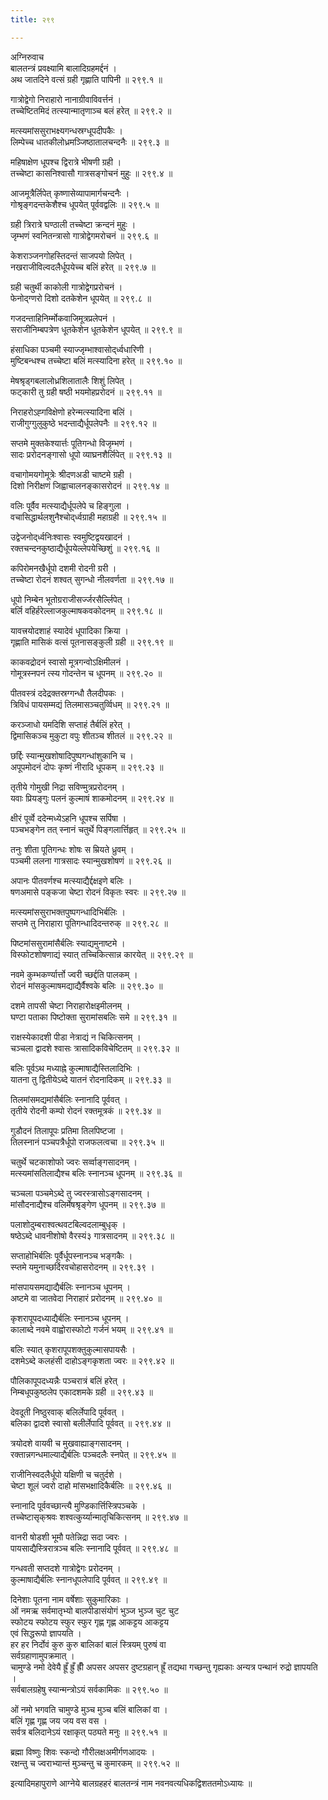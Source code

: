 ```yaml
---
title: २९९

---
```

अग्निरुवाच  
बालतन्त्रं प्रवक्ष्यामि बालादिग्रहमर्द्दनं ।  
अथ जातदिने वत्सं ग्रही गृह्णाति पापिनी ॥ २९९.१ ॥  
  
गात्रोद्वेगो निराहारो नानाग्रीवाविवर्त्तनं ।  
तच्चेष्टितमिदं तत्स्यान्मातृणाञ्च बलं हरेत् ॥ २९९.२ ॥  
  
मत्स्यमांससुराभक्ष्यगन्धस्रग्धूपदीपकैः ।  
लिम्पेच्च धातकीलोध्रमञ्जिष्ठातालचन्दनैः ॥ २९९.३ ॥  
  
महिषाक्षेण धूपश्च द्विरात्रे भीषणी ग्रही ।  
तच्चेष्टा कासनिश्वासौ गात्रसङ्गोचनं मुहुः ॥ २९९.४ ॥  
  
आजमूत्रैर्लिपेत् कृष्णासेव्यापामार्गचन्दनैः ।  
गोश्रृङ्गदन्तकेशैश्च धूपयेत् पूर्ववद्वलिः ॥ २९९.५ ॥  
  
ग्रही त्रिरात्रे घण्ठाली तच्चेष्टा क्रन्दनं मुहुः ।  
जृम्भणं स्वनितन्त्रासो गात्रोद्वेगमरोचनं ॥ २९९.६ ॥  
  
केशराञ्जनगोहस्तिदन्तं साजपयो लिपेत् ।  
नखराजीविल्वदलैर्धूपयेच्च बलिं हरेत् ॥ २९९.७ ॥  
  
ग्रही चतुर्थी काकोली गात्रोद्वेगप्ररोचनं ।  
फेनोद्‌ग्णरो दिशो दतकेशेन धूपयेत् ॥ २९९.८ ॥  
  
गजदन्ताहिनिर्म्मोकवाजिमूत्रप्रलेपनं ।  
सराजीनिम्बपत्रेण धूतकेशेन धूतकेशेन धूपयेत् ॥ २९९.९ ॥  
  
हंसाधिका पञ्चमी स्याज्जृम्भाश्वासोद्‌र्ध्वधारिणी ।  
मुष्टिबन्धश्च तच्चेष्टा बलिं मत्स्यादिना हरेत् ॥ २९९.१० ॥  
  
मेषश्रृड्गबलालोध्रशिलातालैः शिशुं लिपेत् ।  
फट्कारी तु ग्रही षष्ठी भयमोहप्ररोदनं ॥ २९९.११ ॥  
  
निराहरोऽह्गविक्षेणो हरेन्मत्स्यादिना बलिं ।  
राजीगुग्गुलुकुष्ठे भदन्ताद्यैर्धूपलेपनैः ॥ २९९.१२ ॥  
  
सप्तमे मुक्तकेश्यार्त्तः पूतिगन्धो विजृम्भणं ।  
सादः प्ररोदनङ्गासो धूपो व्याघ्रनशैर्लिपेत् ॥ २९९.१३ ॥  
  
वचागोमयगोमूत्रेः श्रीदणअडी चाष्टमे ग्रही ।  
दिशो निरीक्षणं जिह्वाचालनङ्कासरोदनं ॥ २९९.१४ ॥  
  
वलिः पूर्वैव मत्स्याद्यैर्धूपलेपे च हिङ्गुला ।  
वचासिद्धार्थलशुनैश्चोद्‌र्ध्वग्राही महाग्रही ॥ २९९.१५ ॥  
  
उद्वेजनोद्‌र्ध्वनिःश्वासः स्वमुष्टिद्वयखादनं ।  
रक्तचन्दनकुष्ठाद्यैर्धूपयेल्लेपयेच्छिशुं ॥ २९९.१६ ॥  
  
कपिरोमनखैर्धूपो दशमी रोदनी ग्ररी ।  
तच्चेष्टा रोदनं शश्वत् सुगन्धो नीलवर्णता ॥ २९९.१७ ॥  
  
धूपो निम्बेन भूतोग्रराजीसर्ज्जरसैर्ल्लिपेत् ।  
बर्लि वहिर्हरेल्लाजकुल्माषकवकोदनम् ॥ २९९.१८ ॥  
  
यावत्त्रयोदशाहं स्यादेवं धूपादिका क्रिया ।  
गृह्णाति मासिकं वत्सं पूतनासङ्कुली ग्रही ॥ २९९.१९ ॥  
  
काकवद्रोदनं स्वासो मूत्रगन्वोऽक्षिमीलनं ।  
गोमूत्रस्नपनं त्स्य गोदन्तेन च धूपनम् ॥ २९९.२० ॥  
  
पीतवस्त्रं ददेद्रक्तस्रग्गन्धौ तैलदीपकः ।  
त्रिविधं पायसम्मद्यं तिलमासञ्चतुर्व्विधम् ॥ २९९.२१ ॥  
  
करञ्जाधो यमदिशि सप्ताहं तैर्बलिं हरेत् ।  
द्विमासिकञ्च मुकुटा वपुः शीतञ्च शीतलं ॥ २९९.२२ ॥  
  
छर्द्दिः स्यान्मुखशोषादिपुष्पगन्धांशुकानि च ।  
अपूपमोदनं दोपः कृष्णं नीरादि धूपकम् ॥ २९९.२३ ॥  
  
तृतीये गोमुखी निद्रा सविण्मुत्रप्ररोदनम् ।  
यवाः प्रियङ्गुः पलनं कुल्माषं शाकमोदनम् ॥ २९९.२४ ॥  
  
क्षीरं पूर्व्वे ददेन्मध्येऽहनि धूपश्च सर्पिषा ।  
पञ्चभङ्गेन तत् स्नानं चतुर्थे पिङ्गलार्त्तिहृत् ॥ २९९.२५ ॥  
  
तनुः शीता पूतिगन्धः शोषः स म्रियते ध्रुवम् ।  
पञ्चमी ललना गात्रसादः स्यान्मुखशोषणं ॥ २९९.२६ ॥  
  
अपानः पीतवर्णश्च मत्स्याद्यैर्द्दक्षइणे बलिः ।  
षणअमासे पङ्कजा चेष्टा रोदनं विकृतः स्वरः ॥ २९९.२७ ॥  
  
मत्स्यमांससुराभक्तपुष्पगन्धादिभिर्बलिः ।  
सप्तमे तु निराहारा पूतिगन्धादिदन्तरुक् ॥ २९९.२८ ॥  
  
पिष्टमांससुरामांसैर्बलिः स्याद्यमुनाष्टमे ।  
विस्फोटशोषणाद्यं स्यात् तच्चिकित्सान्न कारयेत् ॥ २९९.२९ ॥  
  
नवमे कुम्भकर्ण्यार्त्तो ज्वरी च्छर्द्दति पालकम् ।  
रोदनं मांसकुल्माषमद्याद्यैर्वैश्वके बलिः ॥ २९९.३० ॥  
  
दशमे तापसी चेष्टा निराहारोक्षइमीलनम् ।  
घण्टा पताका पिष्टोक्ता सुरामांसबलिः समे ॥ २९९.३१ ॥  
  
राक्षस्येकादशी पीडा नेत्राद्यं न चिकित्सनम् ।  
चञ्चला द्वादशे श्वासः त्रासादिकविचेष्टितम् ॥ २९९.३२ ॥  
  
बलिः पूर्वऽथ मध्याह्ने कुल्माषाद्यैस्तिलादिभिः ।  
यातना तु द्वितीयेऽब्दे यातनं रोदनादिकम् ॥ २९९.३३ ॥  
  
तिलमांसमद्यमांसैर्बलिः स्नानादि पूर्ववत् ।  
तृतीये रोदनी कम्पो रोदनं रक्तमूत्रकं ॥ २९९.३४ ॥  
  
गुडौदनं तिलापूपः प्रतिमा तिलपिष्टजा ।  
तिलस्नानं पञ्चपत्रैर्धूपो राजफलत्वचा ॥ २९९.३५ ॥  
  
चतुर्थे चटकाशोफो ज्वरः सर्व्वाङ्गसादनम् ।  
मत्स्यमांसतिलाद्यैश्च बलिः स्नानञ्च धूपनम् ॥ २९९.३६ ॥  
  
चञ्चला पञ्चमेऽब्दे तु ज्वरस्त्रासोऽङ्गसादनम् ।  
मांसौदनाद्यैश्च वलिर्मेषश्रृङ्गेण धूपनम् ॥ २९९.३७ ॥  
  
पलाशोदुम्बराश्वत्थवटबिल्वदलाम्बुधृक् ।  
षष्ठेऽब्दे धावनीशोषो वैरस्यं३ गात्रसादनम् ॥ २९९.३८ ॥  
  
सप्ताहोभिर्बलिः पूर्वैर्धूपस्नानञ्च भङ्गकैः ।  
स्प्तमे यमुनाच्छर्दिरवचोहासरोदनम् ॥ २९९.३९ ।  
  
मांसपायसमद्याद्यैर्बलिः स्नानञ्च धूपनम् ।  
अष्टमे वा जातवेदा निराहारं प्ररोदनम् ॥ २९९.४० ॥  
  
कृशरापूपदध्याद्यैर्बलिः स्नानञ्च धूपनम् ।  
कालाब्दे नवमे वाह्वोरास्फोटो गर्जनं भयम् ॥ २९९.४१ ॥  
  
बलिः स्यात् कृशरापूपशक्तुकुल्मासपायसैः ।  
दशमेऽब्दे कलहंसी दाहोऽङ्गकृशता ज्वरः ॥ २९९.४२ ॥  
  
पौलिकापूपदध्यन्नैः पञ्चरात्रं बलिं हरेत् ।  
निम्बधूपकुष्ठलेप एकादशमके ग्रही ॥ २९९.४३ ॥  
  
देवदूती निष्ठुरवाक् बलिर्लेपादि पूर्ववत् ।  
बलिका द्वादशे स्वासो बलीर्लेपादि पूर्ववत् ॥ २९९.४४ ॥  
  
त्रयोदशे वायवी च मुखवाह्याङ्गसादनम् ।  
रक्तान्नगन्धमाल्याद्यैर्बलिः पञ्चदलैः स्नपेत् ॥ २९९.४५ ॥  
  
राजीनिस्वदलैर्धूपो यक्षिणी च चतुर्दशे ।  
चेष्टा शूलं ज्वरो दाहो मांसभक्षादिकैर्बलिः ॥ २९९.४६ ॥  
  
स्नानादि पूर्ववच्छान्त्यै मुण्डिकार्त्तिस्त्रिपञ्चके ।  
तच्चेष्टासृक्‌श्रवः शश्वत्कुर्य्यान्मातृचिकित्सनम् ॥ २९९.४७ ॥  
  
वानरी षोडशी भूमौ पतेन्निद्रा सदा ज्वरः ।  
पायसाद्यैस्त्रिरात्रञ्च बलिः स्नानादि पूर्ववत् ॥ २९९.४८ ॥  
  
गन्धवती सप्तदशे गात्रोद्वेगः प्ररोदनम् ।  
कुल्माषाद्यैर्बलिः स्नानधूपलेपादि पूर्ववत् ॥ २९९.४९ ॥  
  
दिनेशाः पूतना नाम वर्षेशाः सुकुमारिकाः ।  
ओं नमऋ सर्वमातृभ्यो बालपीडासंयोगं भुञ्ज भुञ्ज चुट चुट  
स्फोटय स्फोटय स्फुर स्फुर गृह्ण गृह्ण आकट्टय आकट्टय  
एवं सिद्धरूपो ज्ञापयति ।  
हर हर निर्दोवं कुरु कुरु बालिकां बालं स्त्रियम् पुरुषं वा  
सर्वग्रहाणामुपक्रमात् ।  
चामुण्डे नमो देवेयै ह्रूँ ह्रुँ ह्रीँ अपसर अपसर दुष्टग्रहान् ह्रूँ तद्यथा गच्छन्तु गृह्यकाः अन्यत्र पन्थानं रुद्रो ज्ञापयति ।  
सर्वबालग्रहेषु स्यान्मन्त्रोऽयं सर्वकामिकः ॥ २९९.५० ॥  
  
ओं नमो भगवति चामुण्डे मुञ्च मुञ्च बलिं बालिकां वा ।  
बलिं गृह्ण गृह्ण जय जय वस वस ।  
सर्वत्र बलिदानेऽयं रक्षाकृत् पठ्यते मनुः ॥ २९९.५१ ॥  
  
ब्रह्मा विष्णुः शिवः स्कन्दो गौरीलक्षअमीर्गणआदयः ।  
रक्षन्तु च ज्वराभ्यान्तं मुञ्चन्तु च कुमारकम् ॥ २९९.५२ ॥  
  
इत्यादिमहापुराणे आग्नेये बालग्रहहरं बालतन्त्रं नाम नवनवत्यधिकद्विशततमोऽध्यायः ॥